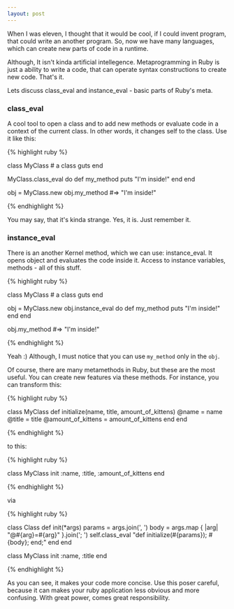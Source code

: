 ```yaml
---
layout: post
---
```


When I was eleven, I thought that it would be cool, if I could invent program,
that could write an another program. So, now we have many languages, which can
create new parts of code in a runtime.

Although, It isn't kinda artificial intellegence. Metaprogramming in Ruby is just
a ability to write a code, that can operate syntax constructions to create new
code. That's it.

Lets discuss class_eval and instance_eval - basic parts of Ruby's meta.

### class_eval

A cool tool to open a class and to add new methods or  evaluate code in a context
of the current class. In other words, it changes self to the class. Use it like
this:

{% highlight ruby %}

  class MyClass
    # a class guts
  end

  MyClass.class_eval do
    def my_method
      puts "I'm inside!"
    end
  end

  obj = MyClass.new
  obj.my_method #=> "I'm inside!"

{% endhighlight %}

You may say, that it's kinda strange. Yes, it is. Just remember it.

### instance_eval

There is an another Kernel method, which we can use: instance_eval. It opens
object and evaluates the code inside it. Access to instance variables,
methods - all of this stuff.

{% highlight ruby %}

  class MyClass
    # a class guts
  end

  obj = MyClass.new
  obj.instance_eval do
    def my_method
      puts "I'm inside!"
    end
  end

  obj.my_method #=> "I'm inside!"

{% endhighlight %}

Yeah :) Although, I must notice that you can use `my_method` only in the `obj`.


Of course, there are many metamethods in Ruby, but these are the most useful.
You can create new features via these methods. For instance, you can transform
this:

{% highlight ruby %}

  class MyClass
    def initialize(name, title, amount_of_kittens)
      @name   = name
      @title  = title
      @amount_of_kittens = amount_of_kittens
    end
  end

{% endhighlight %}

to this:

{% highlight ruby %}

  class MyClass
    init :name, :title, :amount_of_kittens
  end

{% endhighlight %}

via

{% highlight ruby %}

class Class
  def init(\*args)
    params = args.join(', ')
    body   = args.map { |arg| "@#{arg}=#{arg}" }.join('; ')
    self.class_eval "def initialize(#{params}); #{body}; end;"
  end
end

class MyClass
  init :name, :title
end

{% endhighlight %}

As you can see, it makes your code more concise. Use this poser careful, because
it can makes your ruby application less obvious and more confusing. With great
power, comes great responsibility.
